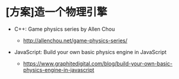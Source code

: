 # [方案]造一个物理引擎

- C++: Game physics series by Allen Chou
  - http://allenchou.net/game-physics-series/

- JavaScript: Build your own basic physics engine in JavaScript
  - https://www.graphitedigital.com/blog/build-your-own-basic-physics-engine-in-javascript
